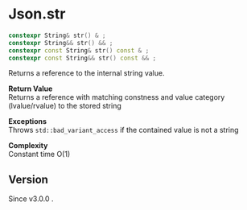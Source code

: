 # **Json.str**

```cpp
constexpr String& str() & ;
constexpr String&& str() && ;
constexpr const String& str() const & ;
constexpr const String&& str() const && ;
```

Returns a reference to the internal string value.

**Return Value**  
Returns a reference with matching constness and value category (lvalue/rvalue) to the stored string

**Exceptions**  
Throws `std::bad_variant_access` if the contained value is not a string

**Complexity**  
Constant time O(1)

## Version

Since v3.0.0 .
